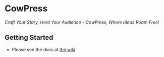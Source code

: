 # CowPress

_Craft Your Story, Herd Your Audience - CowPress, Where Ideas Roam Free!_

## Getting Started
- Please see the docs at [the wiki](https://wiki.cachecows.party/CowPress%20AI%20Immersion%20Day/)
